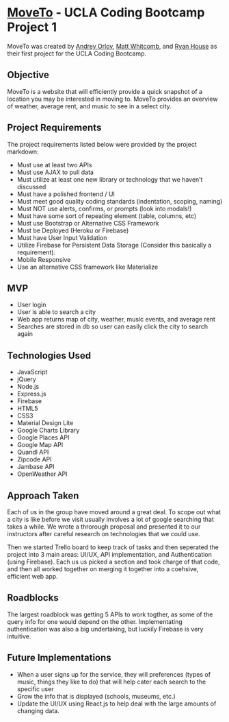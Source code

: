 # [MoveTo](http://moveto.herokuapp.com) - UCLA Coding Bootcamp Project 1

MoveTo was created by [Andrey Orlov](https://github.com/andreyorlov33), [Matt Whitcomb](https://github.com/mwhitcom), and [Ryan House](https://github.com/rhouse00) as their first project for the UCLA Coding Bootcamp.


## Objective 
MoveTo is a website that will efficiently provide a quick snapshot of a location you may be interested in moving to. MoveTo provides an overview of weather, average rent, and music to see in a select city. 


## Project Requirements
The project requirements listed below were provided by the project markdown:

* Must use at least two APIs
* Must use AJAX to pull data
* Must utilize at least one new library or technology that we haven’t discussed
* Must have a polished frontend / UI 
* Must meet good quality coding standards (indentation, scoping, naming)
* Must NOT use alerts, confirms, or prompts (look into modals!)
* Must have some sort of repeating element (table, columns, etc)
* Must use Bootstrap or Alternative CSS Framework
* Must be Deployed (Heroku or Firebase)
* Must have User Input Validation 
* Utilize Firebase for Persistent Data Storage (Consider this basically a requirement).
* Mobile Responsive
* Use an alternative CSS framework like Materialize


## MVP

* User login
* User is able to search a city
* Web app returns map of city, weather, music events, and average rent
* Searches are stored in db so user can easily click the city to search again


## Technologies Used

* JavaScript
* jQuery
* Node.js
* Express.js
* Firebase
* HTML5
* CSS3
* Material Design Lite
* Google Charts Library
* Google Places API
* Google Map API
* Quandl API
* Zipcode API
* Jambase API
* OpenWeather API 


## Approach Taken

Each of us in the group have moved around a great deal. To scope out what a city is like before we visit usually involves a lot of google searching that takes a while. We wrote a throrough proposal and presented it to our instructors after careful research on technologies that we could use.

Then we started Trello board to keep track of tasks and then seperated the project into 3 main areas: UI/UX, API implementation, and Authentication (using Firebase). Each us us picked a section and took charge of that code, and then all worked together on merging it together into a coehsive, efficient web app.


## Roadblocks

The largest roadblock was getting 5 APIs to work togther, as some of the query info for one would depend on the other. Implementating authentication was also a big undertaking, but luckily Firebase is very intuitive. 


## Future Implementations

* When a user signs up for the service, they will preferences (types of music, things they like to do) that will help cater each search to the specific user
* Grow the info that is displayed (schools, museums, etc.)
* Update the UI/UX using React.js to help deal with the large amounts of changing data.